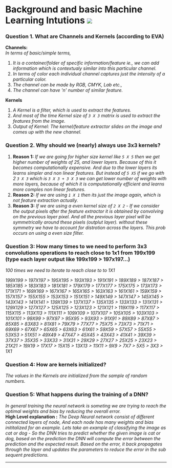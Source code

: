 # Background and basic Machine Learning Intutions  ![](https://img.shields.io/badge/Haribaskar%20Dhanabalan-EVA5-brightgreen.svg?colorB=#ADFF2F)

### Question 1. What are Channels and Kernels (according to EVA)

**Channels:**<br/>
*In terms of basic/simple terms,*
1. *It is a container/folder of specific information/feature ie., we can add information which is contextualy similar into this particular channel.*
2. *In terms of color each individual channel captures just the intensity of a particular color.*
3. *The channel can be made by RGB, CMYK, Lab etc.,*
4. *The channel can have 'n' number of similar feature.*

**Kernels**
1. *A Kernel is a filter, which is used to extract the features.*
2. *And most of the time Kernel size of `3 X 3` matrix is used to extract the features from the image.*
3. *Output of Kernel: The kernel/feature extractor slides on the image and comes up with the new channel.*

### Question 2. Why should we (nearly) always use 3x3 kernels?

1. **Reason 1:** *If we are going for higher size kernel like `5 X 5` then we get higher number of weights of 25, and lower layers. Because of this it becomes computationally expensive. And due to the lower layers its learns simpler and non linear features. But instead of `5 X5` if we go with 2 `3 X 3` which is `3 X 3 + 3 X 3` we can get lower number of weights with more layers, because of which it is computationally efficient and learns more comples non linear features.*
2. **Reason 2:** *If we are using `1 X 1` then its just the image again, which is not feature extraction actually.*
3. **Reason 3:** *If we are using a even kernel size of `2 X 2` - If we consider the output pixels after the feature extractor it is obtained by convolving on the previous layer pixel. And all the previous layer pixel will be symmetrically around these pixels (outplut layer). without these symmetry we have to account for distrotion across the layers. This prob occurs on using a even size filter.*

### Question 3: How many times to we need to perform 3x3 convolutions operations to reach close to 1x1 from 199x199 (type each layer output like 199x199 > 197x197...) 

*100 times we need to iterate to reach close to to 1X1*

*199X199 > 197X197 > 195X195 > 193X193 > 191X191 > 189X189 > 187X187 > 185X185 > 183X183 > 181X181 > 179X179 > 177X177 > 175X175 > 173X173 > 171X171 > 169X169 > 167X167 > 165X165 > 163X163 > 161X161 > 159X159 > 157X157 > 155X155 > 153X153 > 151X151 > 149X149 > 147X147 > 145X145 > 143X143 > 141X141 > 139X139 > 137X137 > 135X135 > 133X133 > 131X131 > 129X129 > 127X127 > 125X125 > 123X123 > 121X121 > 119X119 > 117X117 > 115X115 > 113X113 > 111X111 > 109X109 > 107X107 > 105X105 > 103X103 > 101X101 > 99X99 > 97X97 > 95X95 > 93X93 > 91X91 > 89X89 > 87X87 > 85X85 > 83X83 > 81X81 > 79X79 > 77X77 > 75X75 > 73X73 > 71X71 > 69X69 > 67X67 > 65X65 > 63X63 > 61X61 > 59X59 > 57X57 > 55X55 > 53X53 > 51X51 > 49X49 > 47X47 > 45X45 > 43X43 > 41X41 > 39X39 > 37X37 > 35X35 > 33X33 > 31X31 > 29X29 > 27X27 > 25X25 > 23X23 > 21X21 > 19X19 > 17X17 > 15X15 > 13X13 > 11X11 > 9X9 > 7X7 > 5X5 > 3X3 > 1X1*

### Question 4: How are kernels initialized? 

*The values in the Kernels are initialized from the sample of random numbers.*

### Question 5: What happens during the training of a DNN?
*In general training the neural network is someting we are trying to reach the optimal weights and bias by reducing the overall error.*<br/>
**High Level explanation :** *The Deep Neural network consist of different connected layers of node, And each node has many weights and bias inititalized for an example. Lets take an example of classifying the image as cat or dog - So the DNN tries to predict whether the given image is cat or dog, based on the prediction the DNN will compute the error between the prediction and the expected result. Based on the error, it back propagates through the layer and updates the parameters to reduce the error in the sub sequent predictions.*

---
